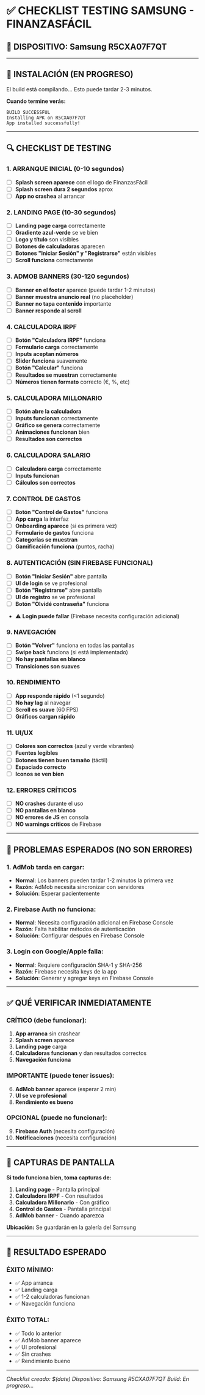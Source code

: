 # ✅ CHECKLIST TESTING SAMSUNG - FINANZASFÁCIL

## 📱 DISPOSITIVO: Samsung R5CXA07F7QT

---

## 🚀 **INSTALACIÓN (EN PROGRESO)**

El build está compilando... Esto puede tardar 2-3 minutos.

**Cuando termine verás:**
```
BUILD SUCCESSFUL
Installing APK on R5CXA07F7QT
App installed successfully!
```

---

## 🔍 **CHECKLIST DE TESTING**

### **1. ARRANQUE INICIAL (0-10 segundos)**
- [ ] **Splash screen aparece** con el logo de FinanzasFácil
- [ ] **Splash screen dura 2 segundos** aprox
- [ ] **App no crashea** al arrancar

### **2. LANDING PAGE (10-30 segundos)**
- [ ] **Landing page carga** correctamente
- [ ] **Gradiente azul-verde** se ve bien
- [ ] **Logo y título** son visibles
- [ ] **Botones de calculadoras** aparecen
- [ ] **Botones "Iniciar Sesión" y "Registrarse"** están visibles
- [ ] **Scroll funciona** correctamente

### **3. ADMOB BANNERS (30-120 segundos)**
- [ ] **Banner en el footer** aparece (puede tardar 1-2 minutos)
- [ ] **Banner muestra anuncio real** (no placeholder)
- [ ] **Banner no tapa contenido** importante
- [ ] **Banner responde al scroll**

### **4. CALCULADORA IRPF**
- [ ] **Botón "Calculadora IRPF"** funciona
- [ ] **Formulario carga** correctamente
- [ ] **Inputs aceptan números**
- [ ] **Slider funciona** suavemente
- [ ] **Botón "Calcular"** funciona
- [ ] **Resultados se muestran** correctamente
- [ ] **Números tienen formato** correcto (€, %, etc)

### **5. CALCULADORA MILLONARIO**
- [ ] **Botón abre la calculadora**
- [ ] **Inputs funcionan** correctamente
- [ ] **Gráfico se genera** correctamente
- [ ] **Animaciones funcionan** bien
- [ ] **Resultados son correctos**

### **6. CALCULADORA SALARIO**
- [ ] **Calculadora carga** correctamente
- [ ] **Inputs funcionan**
- [ ] **Cálculos son correctos**

### **7. CONTROL DE GASTOS**
- [ ] **Botón "Control de Gastos"** funciona
- [ ] **App carga** la interfaz
- [ ] **Onboarding aparece** (si es primera vez)
- [ ] **Formulario de gastos** funciona
- [ ] **Categorías se muestran**
- [ ] **Gamificación funciona** (puntos, racha)

### **8. AUTENTICACIÓN (SIN FIREBASE FUNCIONAL)**
- [ ] **Botón "Iniciar Sesión"** abre pantalla
- [ ] **UI de login** se ve profesional
- [ ] **Botón "Registrarse"** abre pantalla
- [ ] **UI de registro** se ve profesional
- [ ] **Botón "Olvidé contraseña"** funciona
- ⚠️ **Login puede fallar** (Firebase necesita configuración adicional)

### **9. NAVEGACIÓN**
- [ ] **Botón "Volver"** funciona en todas las pantallas
- [ ] **Swipe back** funciona (si está implementado)
- [ ] **No hay pantallas en blanco**
- [ ] **Transiciones son suaves**

### **10. RENDIMIENTO**
- [ ] **App responde rápido** (<1 segundo)
- [ ] **No hay lag** al navegar
- [ ] **Scroll es suave** (60 FPS)
- [ ] **Gráficos cargan rápido**

### **11. UI/UX**
- [ ] **Colores son correctos** (azul y verde vibrantes)
- [ ] **Fuentes legibles**
- [ ] **Botones tienen buen tamaño** (táctil)
- [ ] **Espaciado correcto**
- [ ] **Iconos se ven bien**

### **12. ERRORES CRÍTICOS**
- [ ] **NO crashes** durante el uso
- [ ] **NO pantallas en blanco**
- [ ] **NO errores de JS** en consola
- [ ] **NO warnings críticos** de Firebase

---

## 🐛 **PROBLEMAS ESPERADOS (NO SON ERRORES)**

### **1. AdMob tarda en cargar:**
- **Normal**: Los banners pueden tardar 1-2 minutos la primera vez
- **Razón**: AdMob necesita sincronizar con servidores
- **Solución**: Esperar pacientemente

### **2. Firebase Auth no funciona:**
- **Normal**: Necesita configuración adicional en Firebase Console
- **Razón**: Falta habilitar métodos de autenticación
- **Solución**: Configurar después en Firebase Console

### **3. Login con Google/Apple falla:**
- **Normal**: Requiere configuración SHA-1 y SHA-256
- **Razón**: Firebase necesita keys de la app
- **Solución**: Generar y agregar keys en Firebase Console

---

## ✅ **QUÉ VERIFICAR INMEDIATAMENTE**

### **CRÍTICO (debe funcionar):**
1. **App arranca** sin crashear
2. **Splash screen** aparece
3. **Landing page** carga
4. **Calculadoras funcionan** y dan resultados correctos
5. **Navegación funciona**

### **IMPORTANTE (puede tener issues):**
6. **AdMob banner** aparece (esperar 2 min)
7. **UI se ve profesional**
8. **Rendimiento es bueno**

### **OPCIONAL (puede no funcionar):**
9. **Firebase Auth** (necesita configuración)
10. **Notificaciones** (necesita configuración)

---

## 📸 **CAPTURAS DE PANTALLA**

**Si todo funciona bien, toma capturas de:**

1. **Landing page** - Pantalla principal
2. **Calculadora IRPF** - Con resultados
3. **Calculadora Millonario** - Con gráfico
4. **Control de Gastos** - Pantalla principal
5. **AdMob banner** - Cuando aparezca

**Ubicación:** Se guardarán en la galería del Samsung

---

## 🎯 **RESULTADO ESPERADO**

### **ÉXITO MÍNIMO:**
- ✅ App arranca
- ✅ Landing carga
- ✅ 1-2 calculadoras funcionan
- ✅ Navegación funciona

### **ÉXITO TOTAL:**
- ✅ Todo lo anterior
- ✅ AdMob banner aparece
- ✅ UI profesional
- ✅ Sin crashes
- ✅ Rendimiento bueno

---

*Checklist creado: $(date)*
*Dispositivo: Samsung R5CXA07F7QT*
*Build: En progreso...*
